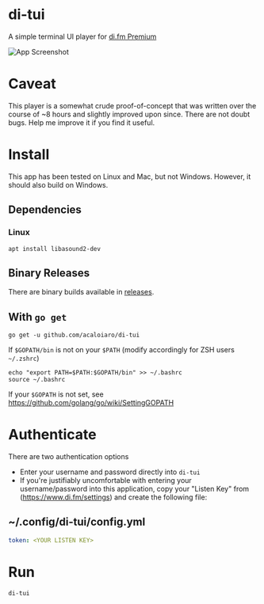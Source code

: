 # di-tui
A simple terminal UI player for [di.fm Premium](http://di.fm) 

![App Screenshot](https://user-images.githubusercontent.com/3331648/81481515-bb668400-91fe-11ea-8a7c-39e1bb76c55d.png)
# Caveat

This player is a somewhat crude proof-of-concept that was written over the course of ~8 hours and slightly improved upon since. There are not doubt bugs. Help me improve it if you find it useful. 

# Install

This app has been tested on Linux and Mac, but not Windows. However, it should also build on Windows. 

## Dependencies 

### Linux 

`apt install libasound2-dev`

## Binary Releases

There are binary builds available in [releases](https://github.com/acaloiaro/di-tui/releases). 

## With `go get`
`go get -u github.com/acaloiaro/di-tui`

If `$GOPATH/bin` is not on your `$PATH` (modify accordingly for ZSH users `~/.zshrc`)
```
echo "export PATH=$PATH:$GOPATH/bin" >> ~/.bashrc
source ~/.bashrc
```

If your `$GOPATH` is not set, see https://github.com/golang/go/wiki/SettingGOPATH

# Authenticate

There are two authentication options 

- Enter your username and password directly into `di-tui`
- If you're justifiably uncomfortable with entering your username/password into this application, copy your "Listen Key" from (https://www.di.fm/settings) and create the following file:

## ~/.config/di-tui/config.yml 
```yml
token: <YOUR LISTEN KEY>
```


# Run

`di-tui`
